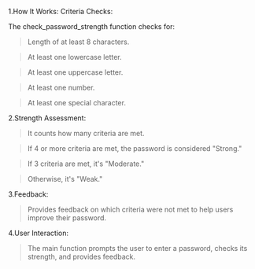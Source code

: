 1.How It Works:
Criteria Checks:

The check_password_strength function checks for:

>Length of at least 8 characters.

>At least one lowercase letter.

>At least one uppercase letter.

>At least one number.

>At least one special character.

2.Strength Assessment:

>It counts how many criteria are met.

>If 4 or more criteria are met, the password is considered "Strong."

>If 3 criteria are met, it's "Moderate."

>Otherwise, it's "Weak."

3.Feedback:

>Provides feedback on which criteria were not met to help users improve their password.

4.User Interaction:

>The main function prompts the user to enter a password, checks its strength, and provides feedback.

